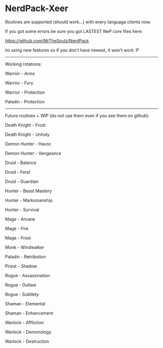 # NerdPack-Xeer

Routines are supported (should work...) with every language clients now.

If you got some errors be sure you got LASTEST NeP core files here: 

https://github.com/MrTheSoulz/NerdPack

im using new features so if you don't have newest, it won't work :P


------------------------------------

Working rotations:

Warrior - Arms

Warrior - Fury

Warrior - Protection

Paladin - Protection

------------------------------------

Future routines + WIP (do not use them even if you see them on github):

Death Knight - Frost

Death Knight - Unholy

Demon Hunter - Havoc

Demon Hunter - Vengeance

Druid - Balance

Druid - Feral

Druid - Guardian

Hunter - Beast Mastery

Hunter - Marksmanship

Hunter - Survival

Mage - Arcane

Mage - Fire
 
Mage - Frost

Monk - Windwalker

Paladin - Retribution

Priest - Shadow

Rogue - Assassination

Rogue - Outlaw

Rogue - Subtlety

Shaman - Elemental

Shaman - Enhancement

Warlock - Affliction

Warlock - Demonology

Warlock - Destruction

